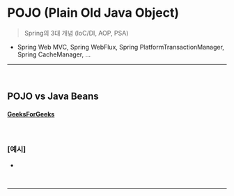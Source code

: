 # POJO (Plain Old Java Object)
> Spring의 3대 개념 (IoC/DI, AOP, PSA)
* Spring Web MVC, Spring WebFlux, Spring PlatformTransactionManager, Spring CacheManager, ... 

<hr>
<br>

## POJO vs Java Beans
#### [GeeksForGeeks](https://www.geeksforgeeks.org/pojo-vs-java-beans/)
#### 

<br>

### [예시]
* 

<br>
<hr>
<br>
